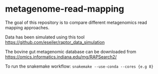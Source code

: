 # metagenome-read-mapping

The goal of this repository is to compare different metagenomics read mapping approaches.

Data has been simulated using this tool https://github.com/eseiler/raptor_data_simulation

The bovine gut metagenomic database can be downloaded from https://omics.informatics.indiana.edu/mg/RAPSearch2/

To run the snakemake workflow:
`snakemake --use-conda --cores {e.g 8}`
